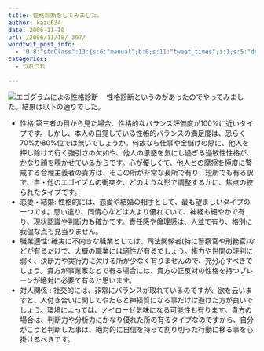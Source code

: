 ```yaml
---
title: 性格診断をしてみました。
author: kazu634
date: 2006-11-18
url: /2006/11/18/_397/
wordtwit_post_info:
  - 'O:8:"stdClass":13:{s:6:"manual";b:0;s:11:"tweet_times";i:1;s:5:"delay";i:0;s:7:"enabled";i:1;s:10:"separation";s:2:"60";s:7:"version";s:3:"3.7";s:14:"tweet_template";b:0;s:6:"status";i:2;s:6:"result";a:0:{}s:13:"tweet_counter";i:2;s:13:"tweet_log_ids";a:1:{i:0;i:2653;}s:9:"hash_tags";a:0:{}s:8:"accounts";a:1:{i:0;s:7:"kazu634";}}'
categories:
  - つれづれ

---
```

<div class="section">
<p>
<a href="http://www.egogram-f.jp/seikaku/index.htm" onclick="__gaTracker('send', 'event', 'outbound-article', 'http://www.egogram-f.jp/seikaku/index.htm', '');" target="_blank"><img alt="エゴグラムによる性格診断" align="left" src="http://img.simpleapi.net/small/http://www.egogram-f.jp/seikaku/index.htm" border="0" /></a>
</p></p> 
  
<p>
    　性格診断というのがあったのでやってみました。結果は以下の通りでした。
</p>
  
<p>
<blockquote>
</blockquote>
    
<ul>
<li>
        性格:第三者の目から見た場合、性格的なバランス評価度が100%に近いタイプです。しかし、本人の自覚している性格的バランスの満足度は、恐らく70%か80%位では無いでしょうか。何故なら仕事や金儲けの際に、他人を押し除けて行く強引さの欠如や、他人の思惑を気にし過ぎる過敏性性格が、かなり顔を覗かせているからです。心が優しくて、他人との摩擦を極度に警戒する合理主義者の貴方は、そこの所が非常な長所で有り、短所でも有る訳で、自・他のエゴイズムの衝突を、どのような形で調整するかに、焦点の絞られたタイプです。
</li>
<li>
        恋愛・結婚: 性格的には、恋愛や結婚の相手として、最も望ましいタイプの一つです。思い遣り、同情心などは人より優れていて、神経も細やかで有り、現状認識や判断力も確かです。責任感や倫理感は、人並で有り、格別に我儘な点も見当りません。
</li>
<li>
        職業適性: 確実に不向きな職業としては、司法関係者(特に警察官や刑務官)などが有るだけで、大概の職業には適性が有るでしょう。権力や世間の評判に弱く、決断力や実行力に欠ける所が少なく有りませんので、充分心すべきでしょう。貴方が事業家などで有る場合には、貴方の正反対の性格を持つブレーンが絶対に必要で有ると思います。
</li>
<li>
        対人関係 : 社交的には、非常にバランスが取れているのですが、欲を云いますと、人付き合いに関してやたらと神経質になる事だけは避けた方が良いでしょう。環境によっては、ノイローゼ気味になる可能性も有ります。貴方の場合は、判断力や分析力にかなり優れた所の有るタイプなのですから、自分がこうと判断した事は、絶対的に自信を持って割り切った行動に移る事を心掛けるべきです。
</li>
</ul>
</p>
</div>